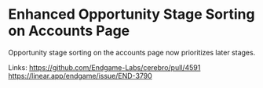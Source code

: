 # Enhanced Opportunity Stage Sorting on Accounts Page

Opportunity stage sorting on the accounts page now prioritizes later stages.

Links:
https://github.com/Endgame-Labs/cerebro/pull/4591
https://linear.app/endgame/issue/END-3790
